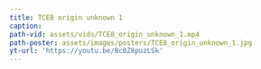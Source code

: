 ```yaml
---
title: TCE8 origin unknown 1
caption:
path-vid: assets/vids/TCE8_origin_unknown_1.mp4
path-poster: assets/images/posters/TCE8_origin_unknown_1.jpg
yt-url: 'https://youtu.be/Bc0Z8puzLSk'
---
```

